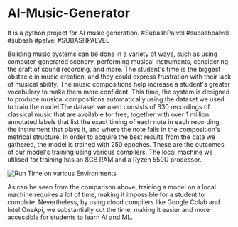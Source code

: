 # AI-Music-Generator
It is a python project for AI music generation. #SubashPalvel #subashpalvel #subash #palvel #SUBASHPALVEL


Building music systems can be done in a variety of ways, such as using computer-generated scenery, performing musical instruments, considering the craft of sound recording, and more. The student's time is the biggest obstacle in music creation, and they could express frustration with their lack of musical ability. The music compositions help increase a student's greater vocabulary to make them more confident. This time, the system is designed to produce musical compositions automatically using the dataset we used to train the model.The dataset we used consists of 330 recordings of classical music that are available for free, together with over 1 million annotated labels that list the exact timing of each note in each recording, the instrument that plays it, and where the note falls in the composition's metrical structure. In order to acquire the best results from the data we gathered, the model is trained with 250 epoches. These are the outcomes of our model's training using various compilers. The local machine we utilised for training has an 8GB RAM and a Ryzen 550U processor.

![Run Time on various Environments](https://user-images.githubusercontent.com/79637176/224973883-f91a9427-17f4-45a4-9749-17421797714d.png)


  As can be seen from the comparison above, training a model on a local machine requires a lot of time, making it impossible for a student to complete. Nevertheless, by using cloud compilers like Google Colab and Intel OneApi, we substantially cut the time, making it easier and more accessible for students to learn AI and ML.
